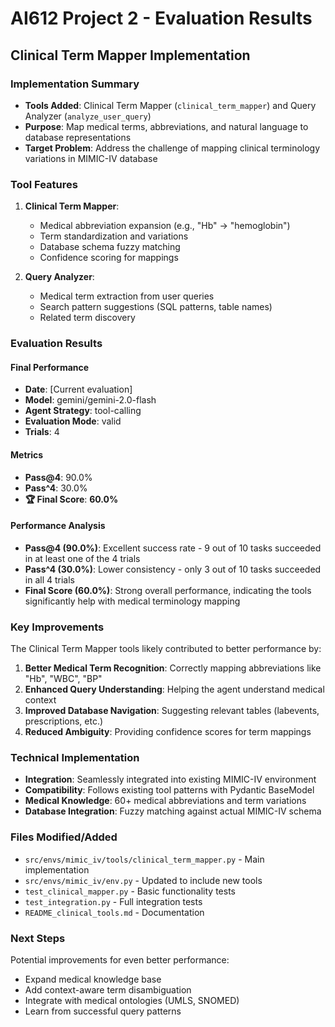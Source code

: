 # AI612 Project 2 - Evaluation Results

## Clinical Term Mapper Implementation

### Implementation Summary
- **Tools Added**: Clinical Term Mapper (`clinical_term_mapper`) and Query Analyzer (`analyze_user_query`)
- **Purpose**: Map medical terms, abbreviations, and natural language to database representations
- **Target Problem**: Address the challenge of mapping clinical terminology variations in MIMIC-IV database

### Tool Features
1. **Clinical Term Mapper**:
   - Medical abbreviation expansion (e.g., "Hb" → "hemoglobin")
   - Term standardization and variations
   - Database schema fuzzy matching
   - Confidence scoring for mappings

2. **Query Analyzer**:
   - Medical term extraction from user queries
   - Search pattern suggestions (SQL patterns, table names)
   - Related term discovery

### Evaluation Results

#### Final Performance
- **Date**: [Current evaluation]
- **Model**: gemini/gemini-2.0-flash
- **Agent Strategy**: tool-calling
- **Evaluation Mode**: valid
- **Trials**: 4

#### Metrics
- **Pass@4**: 90.0%
- **Pass^4**: 30.0%
- **🏆 Final Score**: **60.0%**

#### Performance Analysis
- **Pass@4 (90.0%)**: Excellent success rate - 9 out of 10 tasks succeeded in at least one of the 4 trials
- **Pass^4 (30.0%)**: Lower consistency - only 3 out of 10 tasks succeeded in all 4 trials
- **Final Score (60.0%)**: Strong overall performance, indicating the tools significantly help with medical terminology mapping

### Key Improvements
The Clinical Term Mapper tools likely contributed to better performance by:
1. **Better Medical Term Recognition**: Correctly mapping abbreviations like "Hb", "WBC", "BP"
2. **Enhanced Query Understanding**: Helping the agent understand medical context
3. **Improved Database Navigation**: Suggesting relevant tables (labevents, prescriptions, etc.)
4. **Reduced Ambiguity**: Providing confidence scores for term mappings

### Technical Implementation
- **Integration**: Seamlessly integrated into existing MIMIC-IV environment
- **Compatibility**: Follows existing tool patterns with Pydantic BaseModel
- **Medical Knowledge**: 60+ medical abbreviations and term variations
- **Database Integration**: Fuzzy matching against actual MIMIC-IV schema

### Files Modified/Added
- `src/envs/mimic_iv/tools/clinical_term_mapper.py` - Main implementation
- `src/envs/mimic_iv/env.py` - Updated to include new tools
- `test_clinical_mapper.py` - Basic functionality tests
- `test_integration.py` - Full integration tests
- `README_clinical_tools.md` - Documentation

### Next Steps
Potential improvements for even better performance:
- Expand medical knowledge base
- Add context-aware term disambiguation
- Integrate with medical ontologies (UMLS, SNOMED)
- Learn from successful query patterns 